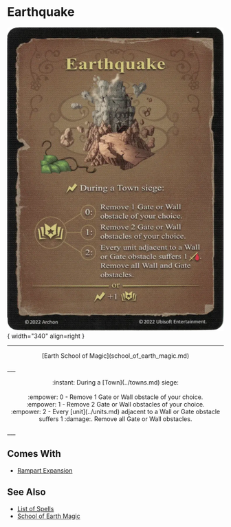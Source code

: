 # Earthquake

![Earthquake](../assets/spells-earthquake.webp){ width="340" align=right }

___
<p style="text-align: center;" markdown>[Earth School of Magic](school_of_earth_magic.md)</p>
___
<p style="text-align: center;" markdown>:instant: During a [Town](../towns.md) siege:<br><br>:empower: 0 - Remove 1 Gate or Wall obstacle of your choice.<br>:empower: 1 - Remove 2 Gate or Wall obstacles of your choice.<br>:empower: 2 - Every [unit](../units.md) adjacent to a Wall or Gate obstacle suffers 1 :damage:. Remove all Gate or Wall obstacles.</p>
___


## Comes With

- [Rampart Expansion](../content.md)


## See Also

- [List of Spells](../spells.md)
- [School of Earth Magic](school_of_earth_magic.md)
